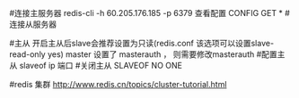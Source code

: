 #连接主服务器
	redis-cli -h 60.205.176.185 -p 6379
	查看配置 CONFIG GET *
#连接从服务器
	
#主从
	开启主从后slave会推荐设置为只读(redis.conf 该选项可以设置slave-read-only yes)
	master 设置了 masterauth ， 则需要修改masterauth <master-password>
#配置主从
	slaveof ip 端口
#关闭主从 
	SLAVEOF NO ONE


#redis 集群
	http://www.redis.cn/topics/cluster-tutorial.html


